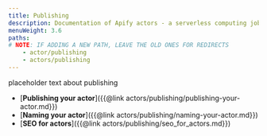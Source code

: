 ```yaml
---
title: Publishing
description: Documentation of Apify actors - a serverless computing jobs that enable execution of long-running web scraping and automation tasks in the cloud.
menuWeight: 3.6
paths:
# NOTE: IF ADDING A NEW PATH, LEAVE THE OLD ONES FOR REDIRECTS
    - actor/publishing
    - actors/publishing
---
```


placeholder text about publishing





*   [**Publishing your actor**]({{@link actors/publishing/publishing-your-actor.md}})
*   [**Naming your actor**]({{@link actors/publishing/naming-your-actor.md}})
*   [**SEO for actors**]({{@link actors/publishing/seo_for_actors.md}})
